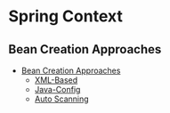 # Spring Context
## Bean Creation Approaches

* [Bean Creation Approaches](#introduction-to-spring-framework)
    - [XML-Based](https://github.com/arash691/spring-core-tutorial/tree/main/springcontext/src/main/java/com/arash/ariani/applicationcontext/xml)
    - [Java-Config](https://github.com/arash691/spring-core-tutorial/tree/main/springcontext/src/main/java/com/arash/ariani/applicationcontext/javaconfig)
    - [Auto Scanning](https://github.com/arash691/spring-core-tutorial/tree/main/springcontext/src/main/java/com/arash/ariani/applicationcontext/scannig)
